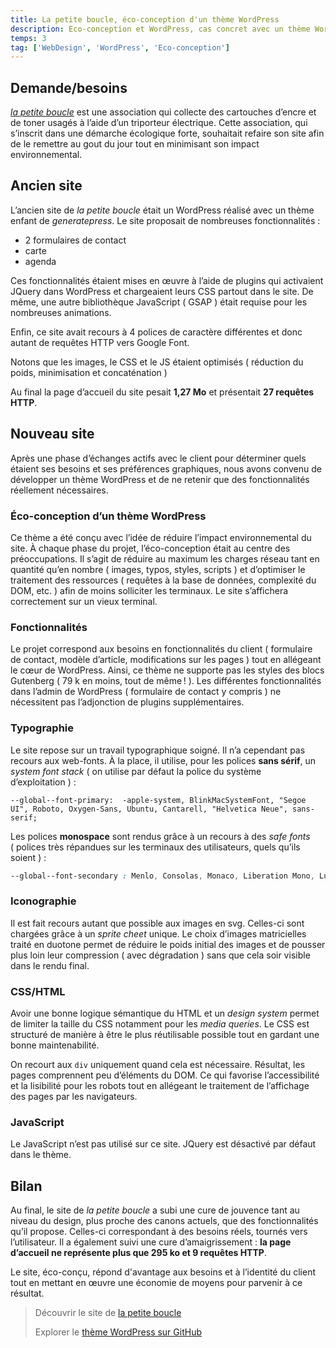 ```yaml
---
title: La petite boucle, éco-conception d'un thème WordPress
description: Eco-conception et WordPress, cas concret avec un thème WordPress éco-conçu pour le site de la petite boucle.
temps: 3
tag: ['WebDesign', 'WordPress', 'Eco-conception']
---
```



## Demande/besoins
*[la petite boucle](https://www.lapetiteboucle.fr)* est une association qui collecte des cartouches d’encre et de toner usagés à l’aide d’un triporteur électrique.
Cette association, qui s’inscrit dans une démarche écologique forte, souhaitait refaire son site afin de le remettre au gout du jour tout en minimisant son impact environnemental.
 
## Ancien site
<v-img src="lpb.jpeg" alt="la petite boucle ancien site"></v-img>
L’ancien site de *la petite boucle* était un WordPress réalisé avec un thème enfant de *generatepress*. 
Le site proposait de nombreuses fonctionnalités :
- 2 formulaires de contact
- carte 
- agenda

Ces fonctionnalités étaient mises en œuvre à l’aide de plugins qui activaient JQuery dans WordPress et chargeaient leurs CSS partout dans le site.
De même, une autre bibliothèque JavaScript ( GSAP ) était requise pour les nombreuses animations.

Enfin, ce site avait recours à 4 polices de caractère différentes et donc autant de requêtes HTTP vers Google Font.

Notons que les images, le CSS et le JS étaient optimisés ( réduction du poids, minimisation et concaténation ) 

Au final la page d’accueil du site pesait **1,27 Mo** et présentait **27 requêtes HTTP**.

## Nouveau site
<v-img src="lpb-new.jpeg" alt="la petite boucle nouveau site"></v-img>
 Après une phase d’échanges actifs avec le client pour déterminer quels étaient ses besoins et ses préférences graphiques, nous avons convenu de développer un thème WordPress et de ne retenir que des fonctionnalités réellement nécessaires.
 
### Éco-conception d’un thème WordPress
Ce thème a été conçu avec l’idée de réduire l’impact environnemental du site. À chaque phase du projet, l’éco-conception était au centre des préoccupations.
Il s’agit de réduire au maximum les charges réseau tant en quantité qu’en nombre ( images, typos, styles, scripts ) et d’optimiser le traitement des ressources ( requêtes à la base de données, complexité du DOM, etc. ) afin de moins solliciter les terminaux. Le site s’affichera correctement sur un vieux terminal. 

### Fonctionnalités
Le projet correspond aux besoins en fonctionnalités du client ( formulaire de contact, modèle d’article, modifications sur les pages ) tout en allégeant le cœur de WordPress.
Ainsi, ce thème ne supporte pas les styles des blocs Gutenberg ( 79 k en moins, tout de même ! ).
Les différentes fonctionnalités dans l’admin de WordPress ( formulaire de contact y compris ) ne nécessitent pas l’adjonction de plugins supplémentaires.

### Typographie
Le site repose sur un travail typographique soigné. Il n’a cependant pas recours aux web-fonts.
À la place, il utilise, pour les polices **sans sérif**, un *system font stack* ( on utilise par défaut la police du système d’exploitation ) :

```\tcss
--global--font-primary:  -apple-system, BlinkMacSystemFont, "Segoe UI", Roboto, Oxygen-Sans, Ubuntu, Cantarell, "Helvetica Neue", sans-serif;
```

Les polices **monospace** sont rendus grâce à un recours à des *safe fonts* ( polices très répandues sur les terminaux des utilisateurs, quels qu’ils soient ) :

```css
--global--font-secondary : Menlo, Consolas, Monaco, Liberation Mono, Lucida Console, monospace;
```


### Iconographie
Il est fait recours autant que possible aux images en svg. Celles-ci sont chargées grâce à un *sprite cheet* unique.
Le choix d’images matricielles traité en duotone permet de réduire le poids initial des images et de pousser plus loin leur compression ( avec dégradation ) sans que cela soir visible dans le rendu final.

### CSS/HTML
Avoir une bonne logique sémantique du HTML et un *design system* permet de limiter la taille du CSS notamment pour les *media queries*. Le CSS est structuré de manière à être le plus réutilisable possible tout en gardant une bonne maintenabilité.

On recourt aux ```div``` uniquement quand cela est nécessaire.
Résultat, les pages comprennent peu d’éléments du DOM. Ce qui favorise l’accessibilité et la lisibilité pour les robots tout en allégeant le traitement de l’affichage des pages par les navigateurs. 

### JavaScript
Le JavaScript n’est pas utilisé sur ce site. JQuery est désactivé par défaut dans le thème.

## Bilan
Au final, le site de *la petite boucle* a subi une cure de jouvence tant au niveau du design, plus proche des canons actuels, que des fonctionnalités qu’il propose. Celles-ci correspondant à des besoins réels, tournés vers l’utilisateur.
Il a également suivi une cure d’amaigrissement : **la page d’accueil ne représente plus que 295 ko et 9 requêtes HTTP**.

Le site, éco-conçu, répond d'avantage aux besoins et à l’identité du client tout en mettant en œuvre une économie de moyens pour parvenir à ce résultat.

> Découvrir le site de [la petite boucle](https://www.lapetiteboucle.fr)
> 
> Explorer le [thème WordPress sur GitHub](https://github.com/benabot/lapetiteboucle)